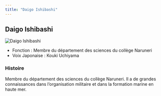 ```yaml
---
title: "Daigo Ishibashi"
---
```


Daigo Ishibashi
---------------


![Daigo Ishibashi](/images/stories/saga/gundambftry/persos/daigo-ishibashi.png)


* Fonction : Membre du département des sciences du collège Naruneri
* Voix Japonaise : Kouki Uchiyama


### Histoire


Membre du département des sciences du collège Naruneri. Il a de grandes connaissances dans l’organisation militaire et dans la formation marine en haute mer.


